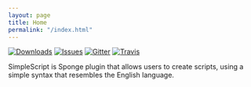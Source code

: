 ```yaml
---
layout: page
title: Home
permalink: "/index.html"
---
```


[![Downloads](https://img.shields.io/github/downloads/flibiostudio/simplescript/total.svg?style=flat-square)](https://github.com/FlibioStudio/SimpleScript/releases)
[![Issues](https://img.shields.io/github/issues/flibiostudio/simplescript.svg?style=flat-square)](http://www.github.com/FlibioStudio/SimpleScript/issues/)
[![Gitter](https://img.shields.io/badge/chat-on_gitter-3F51B5.svg?style=flat-square)](https://gitter.im/FlibioStudio/SimpleScript)
[![Travis](https://img.shields.io/travis/FlibioStudio/SimpleScript.svg?style=flat-square)](https://travis-ci.org/FlibioStudio/SimpleScript)


SimpleScript is Sponge plugin that allows users to create scripts, using a simple syntax that resembles the English language.
